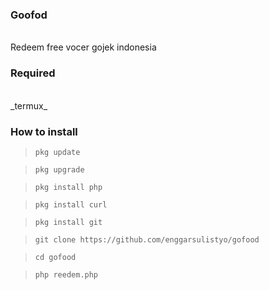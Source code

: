 ### Goofod
<br>
Redeem free vocer gojek indonesia


### Required
<br>
_termux_


### How to install
> `pkg update `

> `pkg upgrade `

> `pkg install php `

> `pkg install curl `

> `pkg install git `

> `git clone https://github.com/enggarsulistyo/gofood `

> `cd gofood `

> `php reedem.php `
